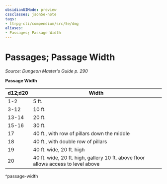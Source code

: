 ```yaml
---
obsidianUIMode: preview
cssclasses: json5e-note
tags:
- ttrpg-cli/compendium/src/5e/dmg
aliases:
- Passages; Passage Width
---
```

# Passages; Passage Width
*Source: Dungeon Master's Guide p. 290* 

**Passage Width**

| d12;d20 | Width |
|---------|-------|
| 1-2 | 5 ft. |
| 3-12 | 10 ft. |
| 13-14 | 20 ft. |
| 15-16 | 30 ft. |
| 17 | 40 ft., with row of pillars down the middle |
| 18 | 40 ft., with double row of pillars |
| 19 | 40 ft. wide, 20 ft. high |
| 20 | 40 ft. wide, 20 ft. high, gallery 10 ft. above floor allows access to level above |
^passage-width